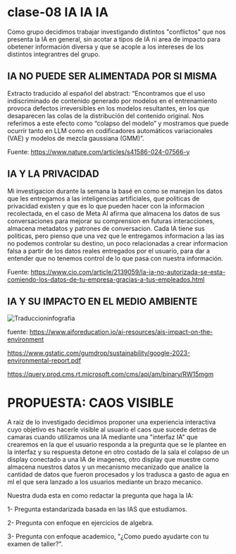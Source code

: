 # clase-08 IA IA IA

Como grupo decidimos trabajar investigando distintos "conflictos" que nos presenta la IA en general, sin acotar a tipos de IA
ni area de impacto para obetener información diversa y que se acople a los intereses de los distintos integrantres del grupo.

## IA NO PUEDE SER ALIMENTADA POR SI MISMA

Extracto traducido al español del abstract:
“Encontramos que el uso indiscriminado de contenido generado por modelos en el entrenamiento provoca defectos irreversibles en los modelos resultantes, en los que desaparecen las colas de la distribución del contenido original. Nos referimos a este efecto como “colapso del modelo” y mostramos que puede ocurrir tanto en LLM como en codificadores automáticos variacionales (VAE) y modelos de mezcla gaussiana (GMM)”.

Fuente: https://www.nature.com/articles/s41586-024-07566-y
## IA Y LA PRIVACIDAD

Mi investigacion durante la semana la basé en como se manejan los datos que les entregamos a las inteligencias artificiales, que politicas de privacidad existen y que es lo que pueden hacer con la informacion recolectada, en el caso de Meta AI afirma que almacena los datos de sus conversaciones para mejorar su comprension en futuras interacciones, almacena metadatos y patrones de conversacion. Cada IA tiene sus politicas, pero  pienso que una vez que le entregamos informacion a las ias no podemos controlar su destino, un poco relacionadas a crear informacion falsa a partir de los datos reales entregados por el usuario, para dar a entender que no tenemos control de lo que pasa con nuestra información.

Fuente: https://www.cio.com/article/2139059/la-ia-no-autorizada-se-esta-comiendo-los-datos-de-tu-empresa-gracias-a-tus-empleados.html

## IA Y SU IMPACTO EN EL MEDIO AMBIENTE

![Traduccioninfografia](https://github.com/user-attachments/assets/4f973bea-c635-4bbc-8315-e560e37dfaa4)


fuente: https://www.aiforeducation.io/ai-resources/ais-impact-on-the-environment

https://www.gstatic.com/gumdrop/sustainability/google-2023-environmental-report.pdf

https://query.prod.cms.rt.microsoft.com/cms/api/am/binary/RW15mgm

# PROPUESTA: CAOS VISIBLE

A raiz de lo investigado decidimos proponer una experiencia interactiva cuyo objetivo es hacerle visible al usuario el caos que sucede detras de camaras 
cuando utilizamos una IA mediante una "interfaz IA" que crearemos en la que el usuario responda a la pregunta que se le plantee en la interfaz y su respuesta detone
en otro costado de la sala el colapso de un display conectado a una IA de imagenes, otro display que muestre como almacena nuestros datos y un mecanismo mecanizado que 
analice la cantidad de datos que fueron procesados y los tradusca a gasto de agua en ml el que sera lanzado a los usuarios mediante un brazo mecanico.

Nuestra duda esta en como redactar la pregunta que haga la IA:

1- Pregunta estandarizada basada en las IAS que estudiamos.

2- Pregunta con enfoque en ejercicios de algebra.

3- Pregunta con enfoque academico, "¿Como puedo ayudarte con tu examen de taller?".
